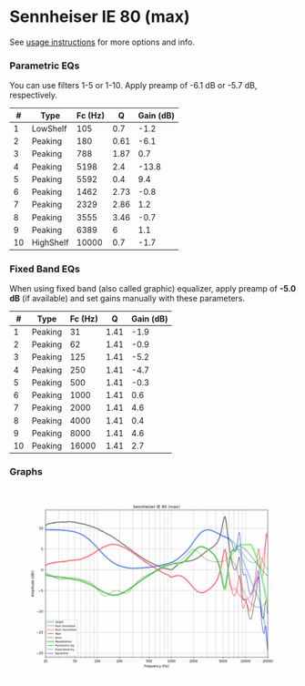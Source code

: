 # Sennheiser IE 80 (max)
See [usage instructions](https://github.com/jaakkopasanen/AutoEq#usage) for more options and info.

### Parametric EQs
You can use filters 1-5 or 1-10. Apply preamp of -6.1 dB or -5.7 dB, respectively.

|   # | Type      |   Fc (Hz) |    Q |   Gain (dB) |
|-----|-----------|-----------|------|-------------|
|   1 | LowShelf  |       105 | 0.7  |        -1.2 |
|   2 | Peaking   |       180 | 0.61 |        -6.1 |
|   3 | Peaking   |       788 | 1.87 |         0.7 |
|   4 | Peaking   |      5198 | 2.4  |       -13.8 |
|   5 | Peaking   |      5592 | 0.4  |         9.4 |
|   6 | Peaking   |      1462 | 2.73 |        -0.8 |
|   7 | Peaking   |      2329 | 2.86 |         1.2 |
|   8 | Peaking   |      3555 | 3.46 |        -0.7 |
|   9 | Peaking   |      6389 | 6    |         1.1 |
|  10 | HighShelf |     10000 | 0.7  |        -1.7 |

### Fixed Band EQs
When using fixed band (also called graphic) equalizer, apply preamp of **-5.0 dB** (if available) and set gains manually with these parameters.

|   # | Type    |   Fc (Hz) |    Q |   Gain (dB) |
|-----|---------|-----------|------|-------------|
|   1 | Peaking |        31 | 1.41 |        -1.9 |
|   2 | Peaking |        62 | 1.41 |        -0.9 |
|   3 | Peaking |       125 | 1.41 |        -5.2 |
|   4 | Peaking |       250 | 1.41 |        -4.7 |
|   5 | Peaking |       500 | 1.41 |        -0.3 |
|   6 | Peaking |      1000 | 1.41 |         0.6 |
|   7 | Peaking |      2000 | 1.41 |         4.6 |
|   8 | Peaking |      4000 | 1.41 |         0.4 |
|   9 | Peaking |      8000 | 1.41 |         4.6 |
|  10 | Peaking |     16000 | 1.41 |         2.7 |

### Graphs
![](./Sennheiser%20IE%2080%20(max).png)
